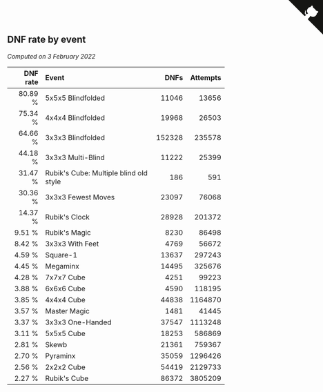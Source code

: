 ## DNF rate by event

*Computed on  3 February 2022*

| DNF rate | Event | DNFs | Attempts |
| ---: | :--- | ---: | ---: |
| 80.89 % | 5x5x5 Blindfolded | 11046 | 13656 |
| 75.34 % | 4x4x4 Blindfolded | 19968 | 26503 |
| 64.66 % | 3x3x3 Blindfolded | 152328 | 235578 |
| 44.18 % | 3x3x3 Multi-Blind | 11222 | 25399 |
| 31.47 % | Rubik's Cube: Multiple blind old style | 186 | 591 |
| 30.36 % | 3x3x3 Fewest Moves | 23097 | 76068 |
| 14.37 % | Rubik's Clock | 28928 | 201372 |
| 9.51 % | Rubik's Magic | 8230 | 86498 |
| 8.42 % | 3x3x3 With Feet | 4769 | 56672 |
| 4.59 % | Square-1 | 13637 | 297243 |
| 4.45 % | Megaminx | 14495 | 325676 |
| 4.28 % | 7x7x7 Cube | 4251 | 99223 |
| 3.88 % | 6x6x6 Cube | 4590 | 118195 |
| 3.85 % | 4x4x4 Cube | 44838 | 1164870 |
| 3.57 % | Master Magic | 1481 | 41445 |
| 3.37 % | 3x3x3 One-Handed | 37547 | 1113248 |
| 3.11 % | 5x5x5 Cube | 18253 | 586869 |
| 2.81 % | Skewb | 21361 | 759367 |
| 2.70 % | Pyraminx | 35059 | 1296426 |
| 2.56 % | 2x2x2 Cube | 54419 | 2129733 |
| 2.27 % | Rubik's Cube | 86372 | 3805209 |


<a href="https://github.com/jonatanklosko/wca_statistics" class="github-corner" aria-label="View source on Github"><svg width="80" height="80" viewBox="0 0 250 250" style="fill:#151513; color:#fff; position: absolute; top: 0; border: 0; right: 0;" aria-hidden="true"><path d="M0,0 L115,115 L130,115 L142,142 L250,250 L250,0 Z"></path><path d="M128.3,109.0 C113.8,99.7 119.0,89.6 119.0,89.6 C122.0,82.7 120.5,78.6 120.5,78.6 C119.2,72.0 123.4,76.3 123.4,76.3 C127.3,80.9 125.5,87.3 125.5,87.3 C122.9,97.6 130.6,101.9 134.4,103.2" fill="currentColor" style="transform-origin: 130px 106px;" class="octo-arm"></path><path d="M115.0,115.0 C114.9,115.1 118.7,116.5 119.8,115.4 L133.7,101.6 C136.9,99.2 139.9,98.4 142.2,98.6 C133.8,88.0 127.5,74.4 143.8,58.0 C148.5,53.4 154.0,51.2 159.7,51.0 C160.3,49.4 163.2,43.6 171.4,40.1 C171.4,40.1 176.1,42.5 178.8,56.2 C183.1,58.6 187.2,61.8 190.9,65.4 C194.5,69.0 197.7,73.2 200.1,77.6 C213.8,80.2 216.3,84.9 216.3,84.9 C212.7,93.1 206.9,96.0 205.4,96.6 C205.1,102.4 203.0,107.8 198.3,112.5 C181.9,128.9 168.3,122.5 157.7,114.1 C157.9,116.9 156.7,120.9 152.7,124.9 L141.0,136.5 C139.8,137.7 141.6,141.9 141.8,141.8 Z" fill="currentColor" class="octo-body"></path></svg></a><style>.github-corner:hover .octo-arm{animation:octocat-wave 560ms ease-in-out}@keyframes octocat-wave{0%,100%{transform:rotate(0)}20%,60%{transform:rotate(-25deg)}40%,80%{transform:rotate(10deg)}}@media (max-width:500px){.github-corner:hover .octo-arm{animation:none}.github-corner .octo-arm{animation:octocat-wave 560ms ease-in-out}}</style>
